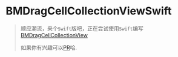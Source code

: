 # BMDragCellCollectionViewSwift

> 顺应潮流，来个`Swift`版吧，正在尝试使用`Swift`编写[BMDragCellCollectionView](https://github.com/asiosldh/BMDragCellCollectionView)
> 
> 如果你有兴趣可以[PR](https://github.com/asiosldh/BMDragCellCollectionViewSwift/pulls)哈.
